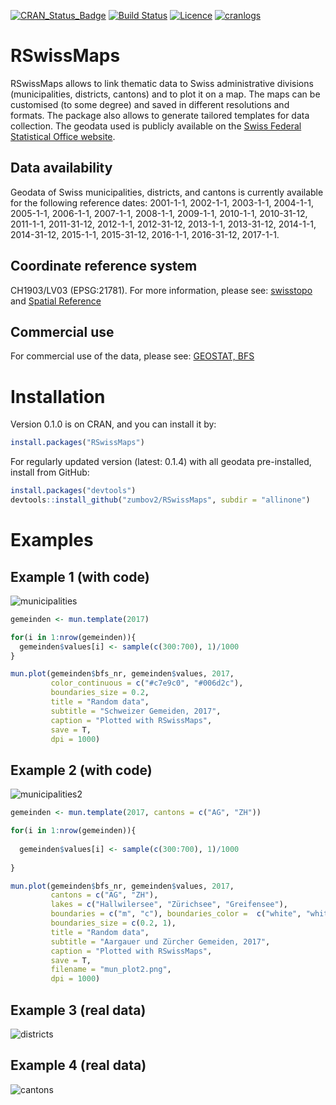 [![CRAN_Status_Badge](http://www.r-pkg.org/badges/version/RSwissMaps)](https://cran.r-project.org/package=RSwissMaps)
[![Build Status](https://travis-ci.org/zumbov2/RSwissMaps.svg?branch=master)](https://travis-ci.org/zumbov2/RSwissMaps)
[![Licence](https://img.shields.io/badge/licence-GPL--3-blue.svg)](https://www.gnu.org/licenses/gpl-3.0.en.html)
[![cranlogs](https://cranlogs.r-pkg.org/badges/grand-total/RSwissMaps)](http://cran.rstudio.com/web/packages/RSwissMaps/index.html)

# RSwissMaps

RSwissMaps allows to link thematic data to Swiss administrative divisions (municipalities, districts, cantons) and to plot it on a map. The maps can be customised (to some degree) and saved in different resolutions and formats. The package also allows to generate tailored templates for data collection. The geodata used is publicly available on the [Swiss Federal Statistical Office website](https://www.bfs.admin.ch/bfs/de/home/dienstleistungen/geostat/geodaten-bundesstatistik/administrative-grenzen/generalisierte-gemeindegrenzen.html). 

## Data availability
Geodata of Swiss municipalities, districts, and cantons is currently available for the following reference dates: 2001-1-1, 2002-1-1, 2003-1-1, 2004-1-1, 2005-1-1, 2006-1-1, 2007-1-1, 2008-1-1, 2009-1-1, 2010-1-1, 2010-31-12, 2011-1-1, 2011-31-12, 2012-1-1, 2012-31-12, 2013-1-1, 2013-31-12, 2014-1-1, 2014-31-12, 2015-1-1, 2015-31-12, 2016-1-1, 2016-31-12, 2017-1-1.

## Coordinate reference system
CH1903/LV03 (EPSG:21781). For more information, please see: [swisstopo](https://www.swisstopo.admin.ch/en/knowledge-facts/surveying-geodesy/reference-systems/switzerland.html) and [Spatial Reference](http://spatialreference.org/ref/epsg/21781/) 

## Commercial use
For commercial use of the data, please see: [GEOSTAT, BFS](https://www.bfs.admin.ch/bfs/de/home/dienstleistungen/geostat/nutzungsbedingungen.html)

# Installation
Version 0.1.0 is on CRAN, and you can install it by:
```r
install.packages("RSwissMaps")
```
For regularly updated version (latest: 0.1.4) with all geodata pre-installed, install from GitHub:
```r
install.packages("devtools")
devtools::install_github("zumbov2/RSwissMaps", subdir = "allinone")
```

# Examples
## Example 1 (with code)
![municipalities](https://github.com/zumbov2/RSwissMaps/blob/master/plots/mun_plot.png)
```r
gemeinden <- mun.template(2017)

for(i in 1:nrow(gemeinden)){
  gemeinden$values[i] <- sample(c(300:700), 1)/1000
}

mun.plot(gemeinden$bfs_nr, gemeinden$values, 2017,
         color_continuous = c("#c7e9c0", "#006d2c"),
         boundaries_size = 0.2,
         title = "Random data",
         subtitle = "Schweizer Gemeiden, 2017",
         caption = "Plotted with RSwissMaps",
         save = T,
         dpi = 1000)
```

## Example 2 (with code)
![municipalities2](https://github.com/zumbov2/RSwissMaps/blob/master/plots/mun_plot2.png)
```r
gemeinden <- mun.template(2017, cantons = c("AG", "ZH"))

for(i in 1:nrow(gemeinden)){
  
  gemeinden$values[i] <- sample(c(300:700), 1)/1000
  
}

mun.plot(gemeinden$bfs_nr, gemeinden$values, 2017,
         cantons = c("AG", "ZH"),
         lakes = c("Hallwilersee", "Zürichsee", "Greifensee"),
         boundaries = c("m", "c"), boundaries_color =  c("white", "white"),
         boundaries_size = c(0.2, 1),
         title = "Random data",
         subtitle = "Aargauer und Zürcher Gemeiden, 2017",
         caption = "Plotted with RSwissMaps",
         save = T,
         filename = "mun_plot2.png",
         dpi = 1000)
```

## Example 3 (real data)
![districts](https://github.com/zumbov2/RSwissMaps/blob/master/plots/dis_plot.png)

## Example 4 (real data)
![cantons](https://github.com/zumbov2/RSwissMaps/blob/master/plots/can_plot.png)
